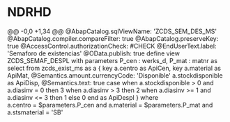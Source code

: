 # NDRHD
 @@ -0,0 +1,34 @@
 @AbapCatalog.sqlViewName: 'ZCDS_SEM_DES_MS'
@AbapCatalog.compiler.compareFilter: true
@AbapCatalog.preserveKey: true
@AccessControl.authorizationCheck: #CHECK
@EndUserText.label: 'Semaforo de existencias'
@OData.publish: true
define view ZCDS_SEMAF_DESPL
  with parameters
    P_cen : werks_d,
    P_mat : matnr
  as select from zcds_exist_ms as a
{
  key
  a.centro          as ApiCen,
  key
  a.material        as ApiMat,
  @Semantics.amount.currencyCode: 'Disponible'
  a.stockdisponible as ApiDisp,
  @Semantics.text: true
  case
   when a.stockdisponible > 0  and a.diasinv = 0
   then 3
   when a.diasinv > 3
   then 2
   when a.diasinv >= 1 and a.diasinv <= 3
   then 1
  else  0
  end               as ApiDespl
}
where        
      a.centro      = $parameters.P_cen
  and a.material    = $parameters.P_mat
  and a.stsmaterial = 'SB'  
 
